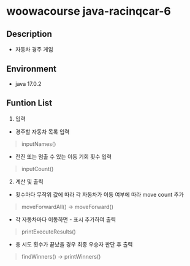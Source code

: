 # woowacourse java-racinqcar-6

## Description
- 자동차 경주 게임

## Environment
- java 17.0.2

## Funtion List
1. 입력
- 경주할 자동차 목록 입력
> inputNames()
- 전진 또는 멈출 수 있는 이동 기회 횟수 입력
> inputCount()

2. 계산 및 출력
- 횟수마다 무작위 값에 따라 각 자동차가 이동 여부에 따라 move count 추가
> moveForwardAll() -> moveForward() 
- 각 자동차마다 이동하면 - 표시 추가하여 출력
> printExecuteResults()
- 총 시도 횟수가 끝났을 경우 최종 우승자 판단 후 출력
> findWinners() -> printWinners()
